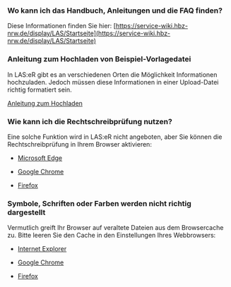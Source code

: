 ### Wo kann ich das Handbuch, Anleitungen und die FAQ finden?

Diese Informationen finden Sie hier: [https://service-wiki.hbz-nrw.de/display/LAS/Startseite](https://service-wiki.hbz-nrw.de/display/LAS/Startseite)

### Anleitung zum Hochladen von Beispiel-Vorlagedatei

In LAS:eR gibt es an verschiedenen Orten die Möglichkeit Informationen hochzuladen. Jedoch müssen diese Informationen in einer Upload-Datei richtig formatiert sein.

[Anleitung zum Hochladen]({{current_server_laser}}/profile/importManuel)

### Wie kann ich die Rechtschreibprüfung nutzen?

Eine solche Funktion wird in LAS:eR nicht angeboten, aber Sie können die Rechtschreibprüfung in Ihrem Browser aktivieren:

* [Microsoft Edge](https://support.microsoft.com/de-de/office/microsoft-editor-pr%C3%BCft-die-grammatik-und-mehr-in-dokumenten-%D0%B5-mails-und-im-internet-91ecbe1b-d021-4e9e-a82e-abc4cd7163d7)

* [Google Chrome](https://support.google.com/chrome/answer/12027911?hl=de)

* [Firefox](https://support.mozilla.org/de/kb/Rechtschreibpruefung-nutzen)

### Symbole, Schriften oder Farben werden nicht richtig dargestellt

Vermutlich greift Ihr Browser auf veraltete Dateien aus dem Browsercache zu. Bitte leeren Sie den Cache in den Einstellungen Ihres Webbrowsers:

* [Internet Explorer](https://support.microsoft.com/de-de/help/17438/windows-internet-explorer-view-delete-browsing-history)

* [Google Chrome](https://support.google.com/chrome/answer/2392709?hl=de&ref_topic=7438008)

* [Firefox](https://support.mozilla.org/de/kb/Wie-Sie-den-Cache-leeren-konnen#w_cache-manuell-leeren)
